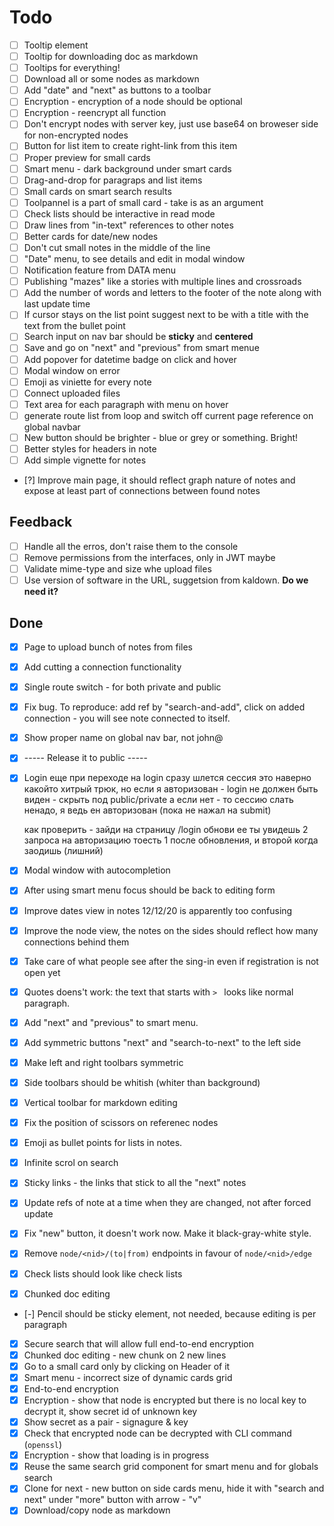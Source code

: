 # Todo

 - [ ] Tooltip element
 - [ ] Tooltip for downloading doc as markdown
 - [ ] Tooltips for everything!
 - [ ] Download all or some nodes as markdown
 - [ ] Add "date" and "next" as buttons to a toolbar
 - [ ] Encryption - encryption of a node should be optional
 - [ ] Encryption - reencrypt all function
 - [ ] Don't encrypt nodes with server key, just use base64 on broweser side for non-encrypted nodes
 - [ ] Button for list item to create right-link from this item
 - [ ] Proper preview for small cards
 - [ ] Smart menu - dark background under smart cards
 - [ ] Drag-and-drop for paragraps and list items
 - [ ] Small cards on smart search results
 - [ ] Toolpannel is a part of small card - take is as an argument
 - [ ] Check lists should be interactive in read mode
 - [ ] Draw lines from "in-text" references to other notes
 - [ ] Better cards for date/new nodes
 - [ ] Don't cut small notes in the middle of the line
 - [ ] "Date" menu, to see details and edit in modal window
 - [ ] Notification feature from DATA menu
 - [ ] Publishing "mazes" like a stories with multiple lines and crossroads
 - [ ] Add the number of words and letters to the footer of the note along with last update time
 - [ ] If cursor stays on the list point suggest next to be with a title with the text from the bullet point
 - [ ] Search input on nav bar should be __sticky__ and __centered__
 - [ ] Save and go on "next" and "previous" from smart menue
 - [ ] Add popover for datetime badge on click and hover
 - [ ] Modal window on error
 - [ ] Emoji as viniette for every note
 - [ ] Connect uploaded files
 - [ ] Text area for each paragraph with menu on hover
 - [ ] generate route list from loop and switch off current page reference on global navbar
 - [ ] New button should be brighter - blue or grey or something. Bright!
 - [ ] Better styles for headers in note
 - [ ] Add simple vignette for notes

 - [?] Improve main page, it should reflect graph nature of notes and expose at least part of connections between found notes

## Feedback

  - [ ] Handle all the erros, don't raise them to the console
  - [ ] Remove permissions from the interfaces, only in JWT maybe
  - [ ] Validate mime-type and size whe upload files
  - [ ] Use version of software in the URL, suggetsion from kaldown. __Do we need it?__

## Done

 - [x] Page to upload bunch of notes from files
 - [x] Add cutting a connection functionality
 - [x] Single route switch - for both private and public
 - [x] Fix bug. To reproduce: add ref by "search-and-add", click on added connection - you will see note connected to itself.
 - [x] Show proper name on global nav bar, not john@
 - [x] ----- Release it to public -----
 - [x] Login
    еще при переходе на login сразу шлется сессия
    это наверно какойто хитрый трюк, но
    если я авторизован - login не должен быть виден - скрыть под public/private
    а если нет - то сессию слать ненадо, я ведь ен авторизован (пока не нажал на submit)

    как проверить - зайди на страницу /login
    обнови ее
    ты увидешь 2 запроса на авторизацию
    тоесть 1 после обновления, и второй когда заодишь (лишний)
 - [x] Modal window with autocompletion
 - [x] After using smart menu focus should be back to editing form
 - [x] Improve dates view in notes 12/12/20 is apparently too confusing
 - [x] Improve the node view, the notes on the sides should reflect how many connections behind them
 - [x] Take care of what people see after the sing-in even if registration is not open yet
 - [x] Quotes doens't work: the text that starts with `> ` looks like normal paragraph.
 - [x] Add "next" and "previous" to smart menu.
 - [x] Add symmetric buttons "next" and "search-to-next" to the left side
 - [x] Make left and right toolbars symmetric
 - [x] Side toolbars should be whitish (whiter than background)
 - [x] Vertical toolbar for markdown editing
 - [x] Fix the position of scissors on referenec nodes
 - [x] Emoji as bullet points for lists in notes.
 - [x] Infinite scrol on search
 - [x] Sticky links - the links that stick to all the "next" notes
 - [x] Update refs of note at a time when they are changed, not after forced update
 - [x] Fix "new" button, it doesn't work now. Make it black-gray-white style.
 - [x] Remove `node/<nid>/(to|from)` endpoints in favour of `node/<nid>/edge`
 - [x] Check lists should look like check lists
 - [x] Chunked doc editing
 - [-] Pencil should be sticky element, not needed, because editing is per paragraph
 - [x] Secure search that will allow full end-to-end encryption
 - [x] Chunked doc editing - new chunk on 2 new lines
 - [x] Go to a small card only by clicking on Header of it
 - [x] Smart menu - incorrect size of dynamic cards grid
 - [x] End-to-end encryption
 - [x] Encryption - show that node is encrypted but there is no local key to decrypt it, show secret id of unknown key
 - [x] Show secret as a pair - signagure & key
 - [x] Check that encrypted node can be decrypted with CLI command (`openssl`)
 - [x] Encryption - show that loading is in progress
 - [x] Reuse the same search grid component for smart menu and for globals search
 - [x] Clone for next - new button on side cards menu, hide it with "search and next" under "more" button with arrow - "v"
 - [x] Download/copy node as markdown
